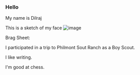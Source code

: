 ### Hello
My name is Dilraj


This is a sketch of my face
![image](https://upload.wikimedia.org/wikipedia/commons/5/51/Mr._Smiley_Face.svg)



Brag Sheet:

I participated in a trip to Philmont Sout Ranch as a Boy Scout.

I like writing.

I'm good at chess.
<!--


